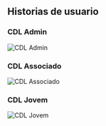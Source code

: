 ## Historias de usuario

### CDL Admin
![CDL Admin](https://github.com/pyhpaulo/uc_usabilidade_group/assets/90566724/3017afbc-4049-4eff-939e-c4b7cc7cfddb)

### CDL Associado
![CDL Associado](https://github.com/pyhpaulo/uc_usabilidade_group/assets/90566724/7950f2f8-fe78-414b-8cc3-5991c17e58c4)

### CDL Jovem
![CDL Jovem](https://github.com/pyhpaulo/uc_usabilidade_group/assets/90566724/ad8020b9-e23c-45a3-8334-212c2dfe3cec)
